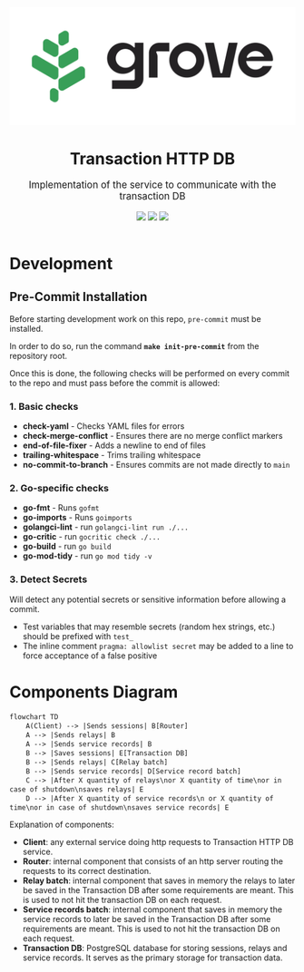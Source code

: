<div align="center">
    <img src=".github/grove_logo.png" alt="Grove logo" width="600"/>
    <!-- TODO Rename header -->
    <h1>Transaction HTTP DB</h1>
    <big>Implementation of the service to communicate with the transaction DB</big>
    <div>
    <br/>
        <a href="https://github.com/pokt-foundation/transaction-http-db/pulse"><img src="https://img.shields.io/github/last-commit/pokt-foundation/transaction-http-db.svg"/></a>
        <a href="https://github.com/pokt-foundation/transaction-http-db/pulls"><img src="https://img.shields.io/github/issues-pr/pokt-foundation/transaction-http-db.svg"/></a>
        <a href="https://github.com/pokt-foundation/transaction-http-db/issues"><img src="https://img.shields.io/github/issues-closed/pokt-foundation/transaction-http-db.svg"/></a>
    </div>
</div>
<br/>

  <!-- TODO Update the nelow section with development instructions (leave the pre-commit section in place) -->

# Development

## Pre-Commit Installation

Before starting development work on this repo, `pre-commit` must be installed.

In order to do so, run the command **`make init-pre-commit`** from the repository root.

Once this is done, the following checks will be performed on every commit to the repo and must pass before the commit is allowed:

### 1. Basic checks

- **check-yaml** - Checks YAML files for errors
- **check-merge-conflict** - Ensures there are no merge conflict markers
- **end-of-file-fixer** - Adds a newline to end of files
- **trailing-whitespace** - Trims trailing whitespace
- **no-commit-to-branch** - Ensures commits are not made directly to `main`

### 2. Go-specific checks

- **go-fmt** - Runs `gofmt`
- **go-imports** - Runs `goimports`
- **golangci-lint** - run `golangci-lint run ./...`
- **go-critic** - run `gocritic check ./...`
- **go-build** - run `go build`
- **go-mod-tidy** - run `go mod tidy -v`

### 3. Detect Secrets

Will detect any potential secrets or sensitive information before allowing a commit.

- Test variables that may resemble secrets (random hex strings, etc.) should be prefixed with `test_`
- The inline comment `pragma: allowlist secret` may be added to a line to force acceptance of a false positive

# Components Diagram

```mermaid
flowchart TD
    A(Client) --> |Sends sessions| B[Router]
    A --> |Sends relays| B
    A --> |Sends service records| B
    B --> |Saves sessions| E[Transaction DB]
    B --> |Sends relays| C[Relay batch]
    B --> |Sends service records| D[Service record batch]
    C --> |After X quantity of relays\nor X quantity of time\nor in case of shutdown\nsaves relays| E
    D --> |After X quantity of service records\n or X quantity of time\nor in case of shutdown\nsaves service records| E
```
Explanation of components:

- **Client**: any external service doing http requests to Transaction HTTP DB service.
- **Router**: internal component that consists of an http server routing the requests to its correct destination.
- **Relay batch**: internal component that saves in memory the relays to later be saved in the Transaction DB after some requirements are meant. This is used to not hit the transaction DB on each request.
- **Service records batch**: internal component that saves in memory the service records to later be saved in the Transaction DB after some requirements are meant. This is used to not hit the transaction DB on each request.
- **Transaction DB**: PostgreSQL database for storing sessions, relays and service records. It serves as the primary storage for transaction data.
